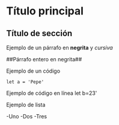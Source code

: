# Título  principal #
## Título de sección ##

Ejemplo de un párrafo en **negrita** y _cursiva_

##Párrafo entero en negrita##

Ejemplo de un código

```
let a = 'Pepe'

```
Ejemplo de código en línea  let b=23'


Ejemplo de lista

-Uno
-Dos
-Tres